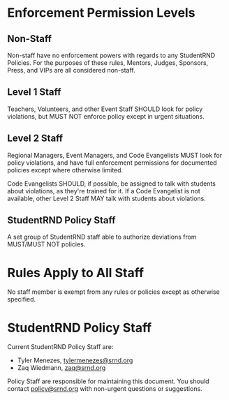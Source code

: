 # Enforcement Permission Levels

## Non-Staff

Non-staff have no enforcement powers with regards to any StudentRND Policies. For the purposes of these rules, Mentors, Judges, Sponsors, Press, and VIPs are all considered non-staff.

## Level 1 Staff

Teachers, Volunteers, and other Event Staff SHOULD look for policy violations, but MUST NOT enforce policy except in urgent situations.

## Level 2 Staff

Regional Managers, Event Managers, and Code Evangelists MUST look for policy violations, and have full enforcement permissions for documented policies except where otherwise limited.

Code Evangelists SHOULD, if possible, be assigned to talk with students about violations, as they're trained for it. If a Code Evangelist is not available, other Level 2 Staff MAY talk with students about violations.

## StudentRND Policy Staff

A set group of StudentRND staff able to authorize deviations from MUST/MUST NOT policies.

# Rules Apply to All Staff

No staff member is exempt from any rules or policies except as otherwise specified.

# StudentRND Policy Staff

Current StudentRND Policy Staff are:

- Tyler Menezes, [tylermenezes@srnd.org](mailto:tylermenezes@srnd.org)
- Zaq Wiedmann, [zaq@srnd.org](mailto:zaq@srnd.org)

Policy Staff are responsible for maintaining this document. You should contact [policy@srnd.org](mailto:policy@srnd.org) with non-urgent questions or suggestions.